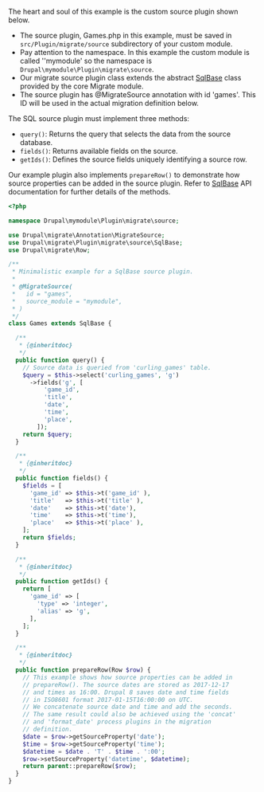 The heart and soul of this example is the custom source plugin shown below.

* The source plugin, Games.php in this example, must be saved in `src/Plugin/migrate/source` subdirectory of your custom module.
* Pay attention to the namespace. In this example the custom module is called ''mymodule' so the namespace is `Drupal\mymodule\Plugin\migrate\source`.
* Our migrate source plugin class extends the abstract [SqlBase](https://api.drupal.org/api/drupal/core%21modules%21migrate%21src%21Plugin%21migrate%21source%21SqlBase.php/class/SqlBase) class provided by the core Migrate module.
* The source plugin has @MigrateSource annotation with id 'games'. This ID will be used in the actual migration definition below.

The SQL source plugin must implement three methods:

* `query()`: Returns the query that selects the data from the source database.
* `fields()`: Returns available fields on the source.
* `getIds()`: Defines the source fields uniquely identifying a source row.

Our example plugin also implements `prepareRow()` to demonstrate how source properties can be added in the source plugin. Refer to [SqlBase](https://api.drupal.org/api/drupal/core%21modules%21migrate%21src%21Plugin%21migrate%21source%21SqlBase.php/class/SqlBase) API documentation for further details of the methods.

```php
<?php

namespace Drupal\mymodule\Plugin\migrate\source;

use Drupal\migrate\Annotation\MigrateSource;
use Drupal\migrate\Plugin\migrate\source\SqlBase;
use Drupal\migrate\Row;

/**
 * Minimalistic example for a SqlBase source plugin.
 *
 * @MigrateSource(
 *   id = "games",
 *   source_module = "mymodule",
 * )
 */
class Games extends SqlBase {

  /**
   * {@inheritdoc}
   */
  public function query() {
    // Source data is queried from 'curling_games' table.
    $query = $this->select('curling_games', 'g')
      ->fields('g', [
          'game_id',
          'title',
          'date',
          'time',
          'place',
        ]);
    return $query;
  }

  /**
   * {@inheritdoc}
   */
  public function fields() {
    $fields = [
      'game_id' => $this->t('game_id' ),
      'title'   => $this->t('title' ),
      'date'    => $this->t('date'),
      'time'    => $this->t('time'),
      'place'   => $this->t('place' ),
    ];
    return $fields;
  }

  /**
   * {@inheritdoc}
   */
  public function getIds() {
    return [
      'game_id' => [
        'type' => 'integer',
        'alias' => 'g',
      ],
    ];
  }

  /**
   * {@inheritdoc}
   */
  public function prepareRow(Row $row) {
    // This example shows how source properties can be added in
    // prepareRow(). The source dates are stored as 2017-12-17
    // and times as 16:00. Drupal 8 saves date and time fields
    // in ISO8601 format 2017-01-15T16:00:00 on UTC.
    // We concatenate source date and time and add the seconds.
    // The same result could also be achieved using the 'concat'
    // and 'format_date' process plugins in the migration
    // definition.
    $date = $row->getSourceProperty('date');
    $time = $row->getSourceProperty('time');
    $datetime = $date . 'T' . $time . ':00';
    $row->setSourceProperty('datetime', $datetime);
    return parent::prepareRow($row);
  }
}

```